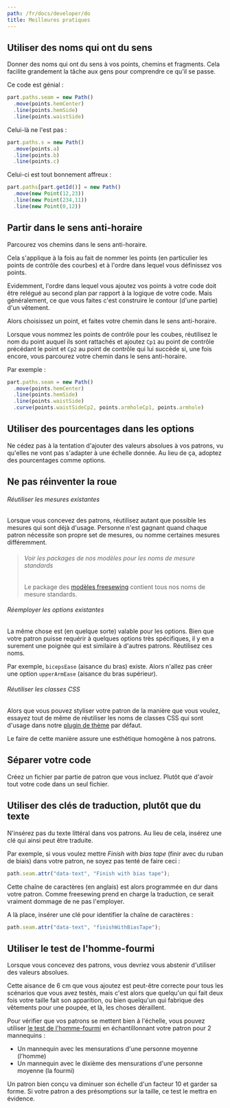 ```yaml
---
path: /fr/docs/developer/do
title: Meilleures pratiques
---
```


## Utiliser des noms qui ont du sens

Donner des noms qui ont du sens à vos points, chemins et fragments. 
Cela facilite grandement la tâche aux gens pour comprendre ce qu'il se passe.

Ce code est génial :

```js
part.paths.seam = new Path()
  .move(points.hemCenter)
  .line(points.hemSide)
  .line(points.waistSide)
```
Celui-là ne l'est pas :
```js
part.paths.s = new Path()
  .move(points.a)
  .line(points.b)
  .line(points.c)
```
Celui-ci est tout bonnement affreux :
```js
part.paths[part.getId()] = new Path()
  .move(new Point(12,23))
  .line(new Point(234,11))
  .line(new Point(0,12))
```

## Partir dans le sens anti-horaire

Parcourez vos chemins dans le sens anti-horaire.

Cela s'applique à la fois au fait de nommer les points (en particulier les points de contrôle des courbes)
et à l'ordre dans lequel vous définissez vos points.

Evidemment, l'ordre dans lequel vous ajoutez vos points à votre code doit être relégué au second plan 
par rapport à la logique de votre code. Mais généralement, ce que vous faites c'est construire le contour 
(d'une partie) d'un vêtement.

Alors choisissez un point, et faites votre chemin dans le sens anti-horaire. 

Lorsque vous nommez les points de contrôle pour les coubes, réutilisez le nom du point auquel ils sont rattachés
et ajoutez `Cp1` au point de contrôle précédant le point et `Cp2` au point de contrôle qui lui succède si, 
une fois encore, vous parcourez votre chemin dans le sens anti-horaire.


Par exemple :
```js
part.paths.seam = new Path()
  .move(points.hemCenter)
  .line(points.hemSide)
  .line(points.waistSide)
  .curve(points.waistSideCp2, points.armholeCp1, points.armhole)
```

## Utiliser des pourcentages dans les options

Ne cédez pas à la tentation d'ajouter des valeurs absolues à vos patrons, vu qu'elles ne vont pas s'adapter à une échelle donnée. 
Au lieu de ça, adoptez des pourcentages comme options.

## Ne pas réinventer la roue

###### Réutiliser les mesures existantes

Lorsque vous concevez des patrons, réutilisez autant que possible les mesures qui sont déjà d'usage.
Personne n'est gagnant quand chaque patron nécessite son propre set de mesures, ou nomme
certaines mesures différemment.

> ######  Voir les packages de nos modèles pour les noms de mesure standards
> 
> Le package des [modèles freesewing](https://github.com/freesewing/models)
> contient tous nos noms de mesure standards.

###### Réemployer les options existantes

La même chose est (en quelque sorte) valable pour les options. Bien que votre patron puisse requérir à 
quelques options très spécifiques, il y en a surement une poignée qui est similaire à d'autres patrons. 
Réutilisez ces noms.

Par exemple, `bicepsEase` (aisance du bras) existe. Alors n'allez pas créer une option `upperArmEase` (aisance du bras supérieur).

###### Réutiliser les classes CSS

Alors que vous pouvez styliser votre patron de la manière que vous voulez, essayez tout de même de réutiliser les noms de classes CSS 
qui sont d'usage dans notre [plugin de thème](https://github.com/freesewing/plugin-theme) par défaut.

Le faire de cette manière assure une esthétique homogène à nos patrons.

## Séparer votre code

Créez un fichier par partie de patron que vous incluez. Plutôt que d'avoir tout votre code dans un seul fichier.

## Utiliser des clés de traduction, plutôt que du texte

N'insérez pas du texte littéral dans vos patrons. Au lieu de cela, insérez une clé qui ainsi peut être traduite.

Par exemple, si vous voulez mettre *Finish with bias tape* (finir avec du ruban de biais) dans votre patron, ne soyez 
pas tenté de faire ceci :

```js
path.seam.attr("data-text", "Finish with bias tape");
```

Cette chaîne de caractères (en anglais) est alors programmée en dur dans votre patron. Comme freesewing prend en charge 
la traduction, ce serait vraiment dommage de ne pas l'employer.

A là place, insérer une clé pour identifier la chaîne de caractères :

```js
path.seam.attr("data-text", "finishWithBiasTape");
```

## Utiliser le test de l'homme-fourmi


Lorsque vous concevez des patrons, vous devriez vous abstenir d'utiliser des valeurs absolues.

Cette aisance de 6 cm que vous ajoutez est peut-être correcte pour tous les scénarios que vous avez testés, 
mais c'est alors que quelqu'un qui fait deux fois votre taille fait son apparition, ou bien quelqu'un qui fabrique des vêtements pour une poupée, 
et là, les choses déraillent.

Pour vérifier que vos patrons se mettent bien à l'échelle, vous pouvez 
utiliser [le test de l'homme-fourmi](https://github.com/freesewing/antman) en échantillonnant votre patron pour 2 mannequins :

 - Un mannequin avec les mensurations d'une personne moyenne (l'homme)
 - Un mannequin avec le dixième des mensurations d'une personne moyenne (la fourmi)

Un patron bien conçu va diminuer son échelle d'un facteur 10 et garder sa forme. 
Si votre patron a des présomptions sur la taille, ce test le mettra en évidence.
